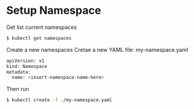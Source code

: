 # Setup Namespace

Get list current namespaces
```sh
$ kubectl get namespaces
```

Create a new namespaces
Cretae a new YAML file: my-namespace.yaml
```sh
apiVersion: v1
kind: Namespace
metadata:
  name: <insert-namespace-name-here>
```

Then run
```sh
$ kubectl create -f ./my-namespace.yaml
```